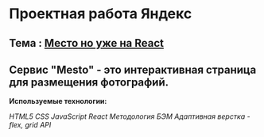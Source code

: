 # Проектная работа Яндекс

## Тема : [Место но уже на React]()

## Сервис "Mesto" - это интерактивная страница для размещения фотографий.

**Используемые технологии:**

*HTML5*
*CSS*
*JavaScript*
*React*
*Методология БЭМ*
*Адаптивная верстка - flex, grid*
*API*